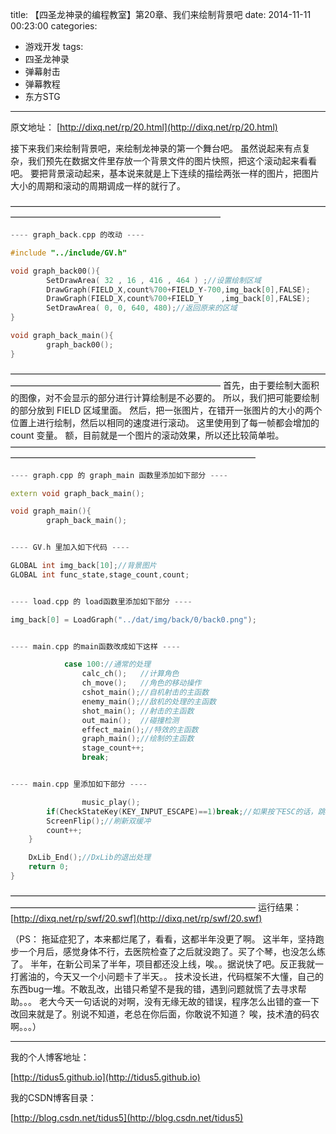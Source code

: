 title: 【四圣龙神录的编程教室】第20章、我们来绘制背景吧
date: 2014-11-11 00:23:00
categories:
- 游戏开发
tags:
- 四圣龙神录
- 弹幕射击
- 弹幕教程
- 东方STG
---
原文地址：
[http://dixq.net/rp/20.html](http://dixq.net/rp/20.html)

接下来我们来绘制背景吧，来绘制龙神录的第一个舞台吧。
虽然说起来有点复杂，我们预先在数据文件里存放一个背景文件的图片快照，把这个滚动起来看看吧。
要把背景滚动起来，基本说来就是上下连续的描绘两张一样的图片，把图片大小的周期和滚动的周期调成一样的就行了。

 <!--more-->
————————————————————————————————————————————————————————————


```cpp
---- graph_back.cpp 的改动 ----

#include "../include/GV.h"

void graph_back00(){
        SetDrawArea( 32 , 16 , 416 , 464 ) ;//设置绘制区域
        DrawGraph(FIELD_X,count%700+FIELD_Y-700,img_back[0],FALSE);
        DrawGraph(FIELD_X,count%700+FIELD_Y    ,img_back[0],FALSE);
        SetDrawArea( 0, 0, 640, 480);//返回原来的区域
}

void graph_back_main(){
        graph_back00();
}
```
————————————————————————————————————————————————————————————
首先，由于要绘制大面积的图像，对不会显示的部分进行计算绘制是不必要的。
所以，我们把可能要绘制的部分放到 FIELD 区域里面。
然后，把一张图片，在错开一张图片的大小的两个位置上进行绘制，然后以相同的速度进行滚动。
这里使用到了每一帧都会增加的 count 变量。
额，目前就是一个图片的滚动效果，所以还比较简单啦。
————————————————————————————————————————————————————————————————


```cpp
---- graph.cpp 的 graph_main 函数里添加如下部分 ----

extern void graph_back_main();

void graph_main(){
        graph_back_main();


---- GV.h 里加入如下代码 ----

GLOBAL int img_back[10];//背景图片
GLOBAL int func_state,stage_count,count;


---- load.cpp 的 load函数里添加如下部分 ----

img_back[0] = LoadGraph("../dat/img/back/0/back0.png");


---- main.cpp 的main函数改成如下这样 ----

            case 100://通常的处理
                calc_ch();   //计算角色
                ch_move();   //角色的移动操作
                cshot_main();//自机射击的主函数
                enemy_main();//敌机的处理的主函数
                shot_main(); //射击的主函数
                out_main();  //碰撞检测
                effect_main();//特效的主函数
                graph_main();//绘制的主函数
                stage_count++;
                break;


---- main.cpp 里添加如下部分 ----

                music_play();
        if(CheckStateKey(KEY_INPUT_ESCAPE)==1)break;//如果按下ESC的话，跳出
        ScreenFlip();//刷新双缓冲
        count++;
    }

    DxLib_End();//DxLib的退出处理
    return 0;
}
```
————————————————————————————————————————————————————————————————
运行结果：
[http://dixq.net/rp/swf/20.swf](http://dixq.net/rp/swf/20.swf)

（PS：
拖延症犯了，本来都烂尾了，看看，这都半年没更了啊。
这半年，坚持跑步一个月后，感觉身体不行，去医院检查了之后就没跑了。买了个琴，也没怎么练了。
半年，在新公司呆了半年，项目都还没上线，唉。。据说快了吧。反正我就一打酱油的，今天又一个小问题卡了半天。。
技术没长进，代码框架不大懂，自己的东西bug一堆。不敢乱改，出错只希望不是我的错，遇到问题就慌了去寻求帮助。。。
老大今天一句话说的对啊，没有无缘无故的错误，程序怎么出错的查一下改回来就是了。别说不知道，老总在你后面，你敢说不知道？
唉，技术渣的码农啊。。。）

---
我的个人博客地址：

[http://tidus5.github.io](http://tidus5.github.io)

我的CSDN博客目录：

[http://blog.csdn.net/tidus5](http://blog.csdn.net/tidus5)
